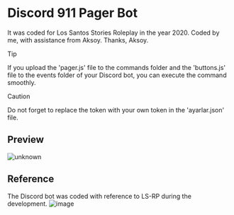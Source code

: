 # Discord 911 Pager Bot

It was coded for Los Santos Stories Roleplay in the year 2020. Coded by me, with assistance from Aksoy. Thanks, Aksoy.

> [!TIP]
> If you upload the 'pager.js' file to the commands folder and the 'buttons.js' file to the events folder of your Discord bot, you can execute the command smoothly.

> [!CAUTION]
> Do not forget to replace the token with your own token in the 'ayarlar.json' file.

## Preview
![unknown](https://github.com/ulasbayraktar/pager-bot/assets/73671806/df0536ae-db42-4cea-9e5e-82deab6bbf26)


## Reference

The Discord bot was coded with reference to LS-RP during the development.
![image](https://github.com/ulasbayraktar/pager-bot/assets/73671806/7130ba75-89f7-4910-b9c1-f7a9a8fd4b88)

